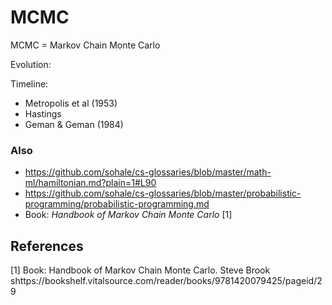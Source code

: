 # MCMC

MCMC = Markov Chain Monte Carlo

Evolution:

Timeline:
* Metropolis et al (1953)
* Hastings
* Geman & Geman (1984)

### Also
* https://github.com/sohale/cs-glossaries/blob/master/math-ml/hamiltonian.md?plain=1#L90
* https://github.com/sohale/cs-glossaries/blob/master/probabilistic-programming/probabilistic-programming.md
* Book: *Handbook of Markov Chain Monte Carlo* [1]



## References
[1] Book: Handbook of Markov Chain Monte Carlo. Steve Brook shttps://bookshelf.vitalsource.com/reader/books/9781420079425/pageid/29

